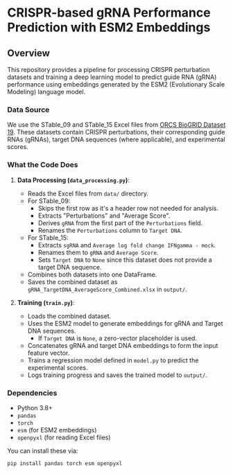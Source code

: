 # CRISPR-based gRNA Performance Prediction with ESM2 Embeddings

## Overview

This repository provides a pipeline for processing CRISPR perturbation datasets and training a deep learning model to predict guide RNA (gRNA) performance using embeddings generated by the ESM2 (Evolutionary Scale Modeling) language model.

### Data Source

We use the STable_09 and STable_15 Excel files from [ORCS BioGRID Dataset 19](https://orcs.thebiogrid.org/Dataset/19). These datasets contain CRISPR perturbations, their corresponding guide RNAs (gRNAs), target DNA sequences (where applicable), and experimental scores.

### What the Code Does

1. **Data Processing (`data_processing.py`)**:
   - Reads the Excel files from `data/` directory.
   - For STable_09:
     - Skips the first row as it's a header row not needed for analysis.
     - Extracts "Perturbations" and "Average Score".
     - Derives `gRNA` from the first part of the `Perturbations` field.
     - Renames the `Perturbations` column to `Target DNA`.
   - For STable_15:
     - Extracts `sgRNA` and `Average log fold change IFNgamma - mock`.
     - Renames them to `gRNA` and `Average Score`.
     - Sets `Target DNA` to `None` since this dataset does not provide a target DNA sequence.
   - Combines both datasets into one DataFrame.
   - Saves the combined dataset as `gRNA_TargetDNA_AverageScore_Combined.xlsx` in `output/`.

2. **Training (`train.py`)**:
   - Loads the combined dataset.
   - Uses the ESM2 model to generate embeddings for gRNA and Target DNA sequences.
     - If `Target DNA` is `None`, a zero-vector placeholder is used.
   - Concatenates gRNA and target DNA embeddings to form the input feature vector.
   - Trains a regression model defined in `model.py` to predict the experimental scores.
   - Logs training progress and saves the trained model to `output/`.

### Dependencies

- Python 3.8+
- `pandas`
- `torch`
- `esm` (for ESM2 embeddings)
- `openpyxl` (for reading Excel files)

You can install these via:
```bash
pip install pandas torch esm openpyxl
